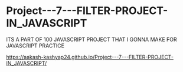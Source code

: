 # Project---7---FILTER-PROJECT-IN_JAVASCRIPT
ITS A PART OF 100 JAVASCRIPT PROJECT THAT I GONNA MAKE FOR JAVASCRIPT PRACTICE

https://aakash-kashyap24.github.io/Project---7---FILTER-PROJECT-IN_JAVASCRIPT/
